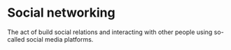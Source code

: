 # Social networking

The act of build social relations and interacting with other people using so-called social media platforms.
